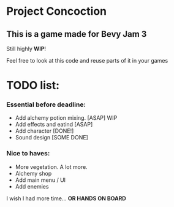 # **Project Concoction**
## This is a game made for Bevy Jam 3

Still highly **WIP**!

Feel free to look at this code and reuse parts of it in your games

# **TODO list:**
### __Essential before deadline:__
- Add alchemy potion mixing. [ASAP] WIP
- Add effects and eatind [ASAP]
- Add character [DONE!]
- Sound design [SOME DONE]
### __Nice to haves:__
- More vegetation. A lot more.
- Alchemy shop
- Add main menu / UI
- Add enemies

I wish I had more time... **OR HANDS ON BOARD**